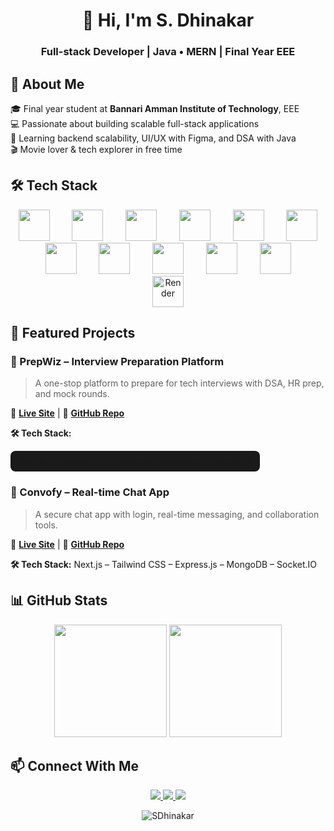 <h1 align="center">👋 Hi, I'm S. Dhinakar</h1>
<h3 align="center">Full-stack Developer | Java • MERN | Final Year EEE</h3>

## 🚀 About Me

🎓 Final year student at **Bannari Amman Institute of Technology**, EEE  
💻 Passionate about building scalable full-stack applications  
🎯 Learning backend scalability, UI/UX with Figma, and DSA with Java  
🎬 Movie lover & tech explorer in free time


## 🛠️ Tech Stack

<p align="center">
  <img src="https://cdn.jsdelivr.net/gh/devicons/devicon/icons/java/java-original.svg" width="50" style="margin: 0 10px;" />
  &nbsp;&nbsp;
  <img src="https://cdn.jsdelivr.net/gh/devicons/devicon/icons/javascript/javascript-original.svg" width="50" style="margin: 0 10px;" />
  &nbsp;&nbsp;
  <img src="https://cdn.jsdelivr.net/gh/devicons/devicon/icons/react/react-original.svg" width="50" style="margin: 0 10px;" />
  &nbsp;&nbsp;
  <img src="https://cdn.jsdelivr.net/gh/devicons/devicon/icons/nextjs/nextjs-original.svg" width="50" style="margin: 0 10px;" />
  &nbsp;&nbsp;
  <img src="https://cdn.jsdelivr.net/gh/devicons/devicon/icons/nodejs/nodejs-original.svg" width="50" style="margin: 0 10px;" />
  &nbsp;&nbsp;
  <img src="https://cdn.jsdelivr.net/gh/devicons/devicon/icons/express/express-original.svg" width="50" style="margin: 0 10px;" />
  &nbsp;&nbsp;
  <img src="https://cdn.jsdelivr.net/gh/devicons/devicon/icons/mongodb/mongodb-original.svg" width="50" style="margin: 0 10px;" />
  &nbsp;&nbsp;
  <img src="https://cdn.jsdelivr.net/gh/devicons/devicon/icons/mysql/mysql-original.svg" width="50" style="margin: 0 10px;" />
  &nbsp;&nbsp;
  <img src="https://cdn.jsdelivr.net/gh/devicons/devicon/icons/docker/docker-original.svg" width="50" style="margin: 0 10px;" />
  &nbsp;&nbsp;
  <img src="https://cdn.jsdelivr.net/gh/devicons/devicon/icons/figma/figma-original.svg" width="50" style="margin: 0 10px;" />
  &nbsp;&nbsp;
  <img src="https://www.svgrepo.com/show/327408/logo-vercel.svg" width="50" style="margin: 0 10px;" />
  &nbsp;&nbsp;
  <img src="https://avatars.githubusercontent.com/u/6154722?s=200&v=4" width="50" style="margin: 0 10px;" title="Render" />
</p>



## 🌟 Featured Projects

### 🧠 PrepWiz – Interview Preparation Platform  
> A one-stop platform to prepare for tech interviews with DSA, HR prep, and mock rounds.

🔗 [**Live Site**](https://prepwiz.vercel.app) | 🔧 [**GitHub Repo**](https://github.com/SDhinakar/Interview_Prep_Frontend)

**🛠️ Tech Stack:**  
<div style="background-color:#1a1a1a;padding:8px 12px;border-radius:8px;display:inline-block;">
  Next.js – Tailwind CSS – Node.js – Express.js – MongoDB
</div>


### 💬 Convofy – Real-time Chat App  
> A secure chat app with login, real-time messaging, and collaboration tools.

🔗 [**Live Site**](https://convofyy.vercel.app) | 🔧 [**GitHub Repo**](https://github.com/SDhinakar/Convofy_Frontend)

**🛠️ Tech Stack:**   Next.js – Tailwind CSS – Express.js – MongoDB – Socket.IO


## 📊 GitHub Stats

<p align="center">
  <img src="https://github-readme-stats.vercel.app/api?username=SDhinakar&show_icons=true&theme=radical" height="180" />
  <img src="https://github-readme-stats.vercel.app/api/top-langs/?username=SDhinakar&layout=compact&theme=radical" height="180" />
</p>


## 📫 Connect With Me

<p align="center">
  <a href="https://www.linkedin.com/in/dhinakar-shanmugam">
    <img src="https://img.shields.io/badge/LinkedIn-%230077B5.svg?style=for-the-badge&logo=linkedin" />
  </a>
  <a href="https://leetcode.com/Dhinakar_S6/">
    <img src="https://img.shields.io/badge/LeetCode-%23FFA116.svg?style=for-the-badge&logo=leetcode&logoColor=black" />
  </a>
  <a href="https://www.geeksforgeeks.org/user/dhinakar06/">
    <img src="https://img.shields.io/badge/GeeksforGeeks-%2300FF00.svg?style=for-the-badge&logo=geeksforgeeks&logoColor=white" />
  </a>
</p>

<p align="center">
  <img src="https://komarev.com/ghpvc/?username=SDhinakar&label=Profile+Views&color=brightgreen&style=flat" alt="SDhinakar" />
</p>
